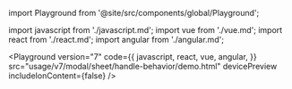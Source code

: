 import Playground from '@site/src/components/global/Playground';

import javascript from './javascript.md';
import vue from './vue.md';
import react from './react.md';
import angular from './angular.md';

<Playground
version="7"
code={{
    javascript,
    react,
    vue,
    angular,
  }}
src="usage/v7/modal/sheet/handle-behavior/demo.html"
devicePreview
includeIonContent={false}
/>
